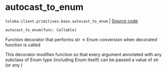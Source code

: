 # autocast_to_enum
`toloka.client.primitives.base.autocast_to_enum` | [Source code](https://github.com/Toloka/toloka-kit/blob/v0.1.26/src/client/primitives/base.py#L303)

```python
autocast_to_enum(func: Callable)
```

Function decorator that performs str -> Enum conversion when decorated function is called


This decorator modifies function so that every argument annotated with any subclass of Enum type (including Enum
itself) can be passed a value of str (or any )

